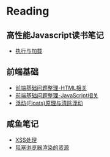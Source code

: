 # Reading

## 高性能Javascript读书笔记
* [执行与加载](https://github.com/Rcong/Reading/blob/master/%E9%AB%98%E6%80%A7%E8%83%BDJavaScript/%E9%AB%98%E6%80%A7%E8%83%BDJavaScript%E5%AD%A6%E4%B9%A0%E7%AC%94%E8%AE%B0-%E6%89%A7%E8%A1%8C%E4%B8%8E%E5%8A%A0%E8%BD%BD.md)

## 前端基础
* [前端基础问题整理-HTML相关](https://github.com/Rcong/Reading/blob/master/%E5%89%8D%E7%AB%AF%E5%9F%BA%E7%A1%80/%E5%89%8D%E7%AB%AF%E5%9F%BA%E7%A1%80%E9%97%AE%E9%A2%98%E6%95%B4%E7%90%86-HTML%E7%9B%B8%E5%85%B3.md)
* [前端基础问题整理-JavaScript相关](https://github.com/Rcong/Reading/blob/master/%E5%89%8D%E7%AB%AF%E5%9F%BA%E7%A1%80/%E5%89%8D%E7%AB%AF%E5%9F%BA%E7%A1%80%E9%97%AE%E9%A2%98%E6%95%B4%E7%90%86-JavaScript%E7%9B%B8%E5%85%B3.md)
* [浮动(Floats)原理与清除浮动](https://github.com/Rcong/Reading/blob/master/%E5%89%8D%E7%AB%AF%E5%9F%BA%E7%A1%80/%E6%B5%AE%E5%8A%A8%E5%8E%9F%E7%90%86%E5%8F%8A%E8%A7%84%E5%88%99/%E6%B5%AE%E5%8A%A8(Floats)%E5%8E%9F%E7%90%86%E4%B8%8E%E6%B8%85%E9%99%A4%E6%B5%AE%E5%8A%A8.md)

## 咸鱼笔记
* [XSS处理]()
* [阻塞浏览器渲染的资源](https://github.com/Rcong/Reading/blob/master/%E9%98%BB%E5%A1%9E%E6%B5%8F%E8%A7%88%E5%99%A8%E6%B8%B2%E6%9F%93%E7%9A%84%E8%B5%84%E6%BA%90.md)
